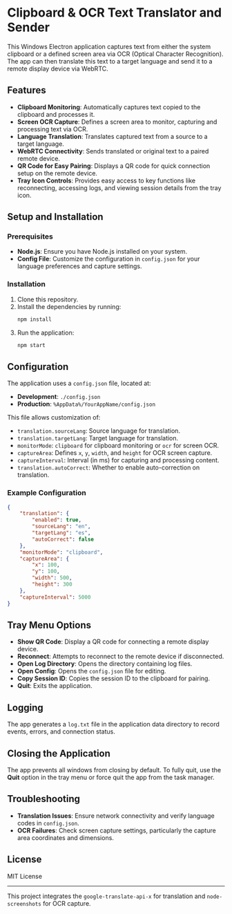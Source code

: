 
# Clipboard & OCR Text Translator and Sender

This Windows Electron application captures text from either the system clipboard or a defined screen area via OCR (Optical Character Recognition). The app can then translate this text to a target language and send it to a remote display device via WebRTC.

## Features

- **Clipboard Monitoring**: Automatically captures text copied to the clipboard and processes it.
- **Screen OCR Capture**: Defines a screen area to monitor, capturing and processing text via OCR.
- **Language Translation**: Translates captured text from a source to a target language.
- **WebRTC Connectivity**: Sends translated or original text to a paired remote device.
- **QR Code for Easy Pairing**: Displays a QR code for quick connection setup on the remote device.
- **Tray Icon Controls**: Provides easy access to key functions like reconnecting, accessing logs, and viewing session details from the tray icon.

## Setup and Installation

### Prerequisites
- **Node.js**: Ensure you have Node.js installed on your system.
- **Config File**: Customize the configuration in `config.json` for your language preferences and capture settings.

### Installation
1. Clone this repository.
2. Install the dependencies by running:
   ```bash
   npm install
   ```
3. Run the application:
   ```bash
   npm start
   ```

## Configuration

The application uses a `config.json` file, located at:

- **Development**: `./config.json`
- **Production**: `%AppData%/YourAppName/config.json`

This file allows customization of:
- `translation.sourceLang`: Source language for translation.
- `translation.targetLang`: Target language for translation.
- `monitorMode`: `clipboard` for clipboard monitoring or `ocr` for screen OCR.
- `captureArea`: Defines `x`, `y`, `width`, and `height` for OCR screen capture.
- `captureInterval`: Interval (in ms) for capturing and processing content.
- `translation.autoCorrect`: Whether to enable auto-correction on translation.

### Example Configuration

```json
{
    "translation": {
        "enabled": true,
        "sourceLang": "en",
        "targetLang": "es",
        "autoCorrect": false
    },
    "monitorMode": "clipboard",
    "captureArea": {
        "x": 100,
        "y": 100,
        "width": 500,
        "height": 300
    },
    "captureInterval": 5000
}
```

## Tray Menu Options

- **Show QR Code**: Display a QR code for connecting a remote display device.
- **Reconnect**: Attempts to reconnect to the remote device if disconnected.
- **Open Log Directory**: Opens the directory containing log files.
- **Open Config**: Opens the `config.json` file for editing.
- **Copy Session ID**: Copies the session ID to the clipboard for pairing.
- **Quit**: Exits the application.

## Logging

The app generates a `log.txt` file in the application data directory to record events, errors, and connection status.

## Closing the Application

The app prevents all windows from closing by default. To fully quit, use the **Quit** option in the tray menu or force quit the app from the task manager.

## Troubleshooting

- **Translation Issues**: Ensure network connectivity and verify language codes in `config.json`.
- **OCR Failures**: Check screen capture settings, particularly the capture area coordinates and dimensions.

## License

MIT License

---

This project integrates the `google-translate-api-x` for translation and `node-screenshots` for OCR capture.
